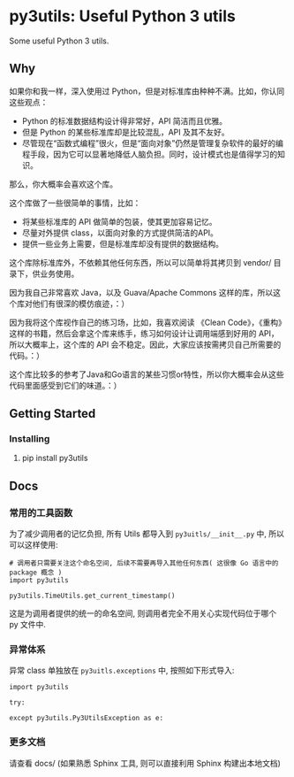 # py3utils: Useful Python 3 utils

Some useful Python 3 utils.

## Why
如果你和我一样，深入使用过 Python，但是对标准库由种种不满。比如，你认同这些观点：
* Python 的标准数据结构设计得非常好，API 简洁而且优雅。
* 但是 Python 的某些标准库却是比较混乱，API 及其不友好。
* 尽管现在“函数式编程”很火，但是“面向对象”仍然是管理复杂软件的最好的编程手段，因为它可以显著地降低人脑负担。同时，设计模式也是值得学习的知识。

那么，你大概率会喜欢这个库。

这个库做了一些很简单的事情，比如：
* 将某些标准库的 API 做简单的包装，使其更加容易记忆。
* 尽量对外提供 class，以面向对象的方式提供简洁的API。
* 提供一些业务上需要，但是标准库却没有提供的数据结构。

这个库除标准库外，不依赖其他任何东西，所以可以简单将其拷贝到 vendor/ 目录下，供业务使用。

因为我自己非常喜欢 Java，以及 Guava/Apache Commons 这样的库，所以这个库对他们有很深的模仿痕迹，：）

因为我将这个库视作自己的练习场，比如，我喜欢阅读 《Clean Code》，《重构》这样的书籍，然后会拿这个库来练手，练习如何设计让调用端感到好用的 API，
所以大概率上，这个库的 API 会不稳定。因此，大家应该按需拷贝自己所需要的代码。：）

这个库比较多的参考了Java和Go语言的某些习惯or特性，所以你大概率会从这些代码里面感受到它们的味道。：）

## Getting Started

### Installing
1. pip install py3utils

## Docs

### 常用的工具函数
为了减少调用者的记忆负担, 所有 Utils 都导入到 `py3uitls/__init__.py` 中, 所以可以这样使用:
```
# 调用者只需要关注这个命名空间, 后续不需要再导入其他任何东西( 这很像 Go 语言中的package 概念 )
import py3utils

py3utils.TimeUtils.get_current_timestamp()
```

这是为调用者提供的统一的命名空间, 则调用者完全不用关心实现代码位于哪个 py 文件中.

### 异常体系
异常 class 单独放在 `py3uitls.exceptions` 中, 按照如下形式导入:
```
import py3utils

try:

except py3utils.Py3UtilsException as e:

```

### 更多文档
请查看 docs/ (如果熟悉 Sphinx 工具, 则可以直接利用 Sphinx 构建出本地文档)


